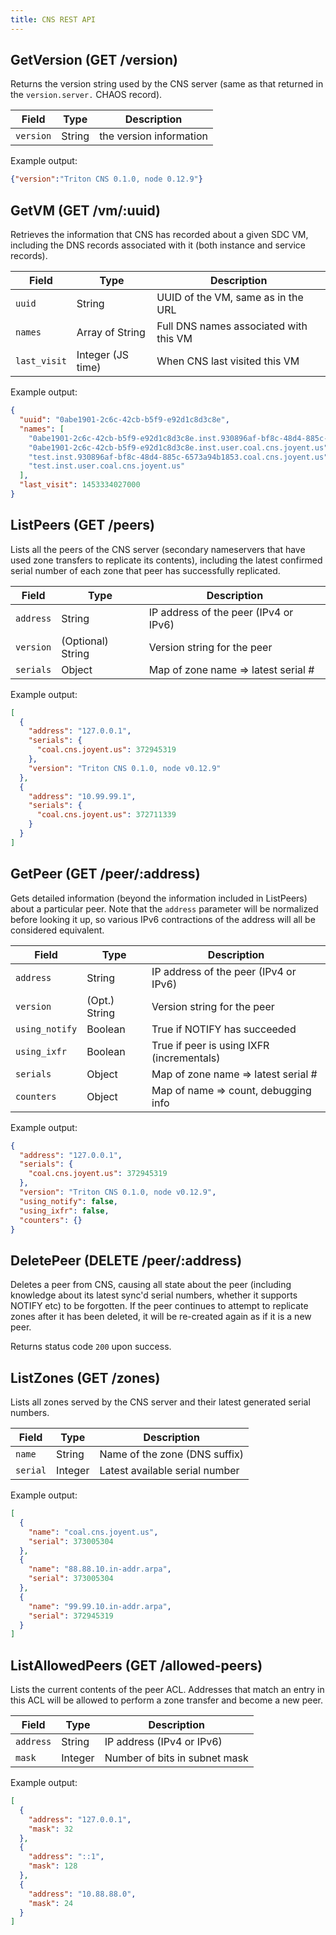 ```yaml
---
title: CNS REST API
---
```

<!--
    This Source Code Form is subject to the terms of the Mozilla Public
    License, v. 2.0. If a copy of the MPL was not distributed with this
    file, You can obtain one at http://mozilla.org/MPL/2.0/.
-->
<!--
    Copyright (c) 2016, Joyent, Inc.
-->

## GetVersion (GET /version)

Returns the version string used by the CNS server (same as that returned in the `version.server.` CHAOS record).

| Field     | Type   | Description             |
| --------- | ------ | ----------------------- |
| `version` | String | the version information |

Example output:

```json
{"version":"Triton CNS 0.1.0, node 0.12.9"}
```

## GetVM (GET /vm/:uuid)

Retrieves the information that CNS has recorded about a given SDC VM, including the DNS records associated with it (both instance and service records).

| Field        | Type              | Description                            |
| ------------ | ----------------- | -------------------------------------- |
| `uuid`       | String            | UUID of the VM, same as in the URL     |
| `names`      | Array of String   | Full DNS names associated with this VM |
| `last_visit` | Integer (JS time) | When CNS last visited this VM          |

Example output:

```json
{
  "uuid": "0abe1901-2c6c-42cb-b5f9-e92d1c8d3c8e",
  "names": [
    "0abe1901-2c6c-42cb-b5f9-e92d1c8d3c8e.inst.930896af-bf8c-48d4-885c-6573a94b1853.coal.cns.joyent.us",
    "0abe1901-2c6c-42cb-b5f9-e92d1c8d3c8e.inst.user.coal.cns.joyent.us",
    "test.inst.930896af-bf8c-48d4-885c-6573a94b1853.coal.cns.joyent.us",
    "test.inst.user.coal.cns.joyent.us"
  ],
  "last_visit": 1453334027000
}
```

## ListPeers (GET /peers)

Lists all the peers of the CNS server (secondary nameservers that have used zone transfers to replicate its contents), including the latest confirmed serial number of each zone that peer has successfully replicated.

| Field        | Type              | Description                            |
| ------------ | ----------------- | -------------------------------------- |
| `address`    | String            | IP address of the peer (IPv4 or IPv6)  |
| `version`    | (Optional) String | Version string for the peer            |
| `serials`    | Object            | Map of zone name => latest serial #    |

Example output:

```json
[
  {
    "address": "127.0.0.1",
    "serials": {
      "coal.cns.joyent.us": 372945319
    },
    "version": "Triton CNS 0.1.0, node v0.12.9"
  },
  {
    "address": "10.99.99.1",
    "serials": {
      "coal.cns.joyent.us": 372711339
    }
  }
]
```

## GetPeer (GET /peer/:address)

Gets detailed information (beyond the information included in ListPeers) about a particular peer. Note that the `address` parameter will be normalized before looking it up, so various IPv6 contractions of the address will all be considered equivalent.

| Field          | Type          | Description                               |
| -------------- | ------------- | ----------------------------------------- |
| `address`      | String        | IP address of the peer (IPv4 or IPv6)     |
| `version`      | (Opt.) String | Version string for the peer               |
| `using_notify` | Boolean       | True if NOTIFY has succeeded              |
| `using_ixfr`   | Boolean       | True if peer is using IXFR (incrementals) |
| `serials`      | Object        | Map of zone name => latest serial #       |
| `counters`     | Object        | Map of name => count, debugging info      |

Example output:

```json
{
  "address": "127.0.0.1",
  "serials": {
    "coal.cns.joyent.us": 372945319
  },
  "version": "Triton CNS 0.1.0, node v0.12.9",
  "using_notify": false,
  "using_ixfr": false,
  "counters": {}
}
```

## DeletePeer (DELETE /peer/:address)

Deletes a peer from CNS, causing all state about the peer (including knowledge about its latest sync'd serial numbers, whether it supports NOTIFY etc) to be forgotten. If the peer continues to attempt to replicate zones after it has been deleted, it will be re-created again as if it is a new peer.

Returns status code `200` upon success.

## ListZones (GET /zones)

Lists all zones served by the CNS server and their latest generated serial numbers.

| Field       | Type       | Description                       |
| ----------- | ---------- | --------------------------------- |
| `name`      | String     | Name of the zone (DNS suffix)     |
| `serial`    | Integer    | Latest available serial number    |

Example output:

```json
[
  {
    "name": "coal.cns.joyent.us",
    "serial": 373005304
  },
  {
    "name": "88.88.10.in-addr.arpa",
    "serial": 373005304
  },
  {
    "name": "99.99.10.in-addr.arpa",
    "serial": 372945319
  }
]
```

## ListAllowedPeers (GET /allowed-peers)

Lists the current contents of the peer ACL. Addresses that match an entry in this ACL will be allowed to perform a zone transfer and become a new peer.

| Field       | Type       | Description                       |
| ----------- | ---------- | --------------------------------- |
| `address`   | String     | IP address (IPv4 or IPv6)         |
| `mask`      | Integer    | Number of bits in subnet mask     |

Example output:

```json
[
  {
    "address": "127.0.0.1",
    "mask": 32
  },
  {
    "address": "::1",
    "mask": 128
  },
  {
    "address": "10.88.88.0",
    "mask": 24
  }
]
```
